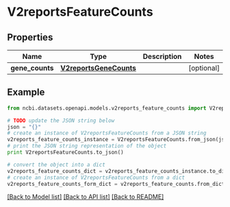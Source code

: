 # V2reportsFeatureCounts


## Properties

Name | Type | Description | Notes
------------ | ------------- | ------------- | -------------
**gene_counts** | [**V2reportsGeneCounts**](V2reportsGeneCounts.md) |  | [optional] 

## Example

```python
from ncbi.datasets.openapi.models.v2reports_feature_counts import V2reportsFeatureCounts

# TODO update the JSON string below
json = "{}"
# create an instance of V2reportsFeatureCounts from a JSON string
v2reports_feature_counts_instance = V2reportsFeatureCounts.from_json(json)
# print the JSON string representation of the object
print V2reportsFeatureCounts.to_json()

# convert the object into a dict
v2reports_feature_counts_dict = v2reports_feature_counts_instance.to_dict()
# create an instance of V2reportsFeatureCounts from a dict
v2reports_feature_counts_form_dict = v2reports_feature_counts.from_dict(v2reports_feature_counts_dict)
```
[[Back to Model list]](../README.md#documentation-for-models) [[Back to API list]](../README.md#documentation-for-api-endpoints) [[Back to README]](../README.md)


